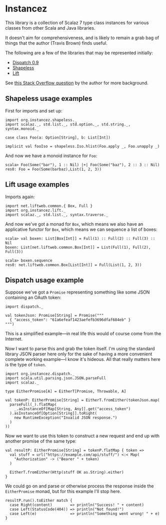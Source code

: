 Instancez
=========

This library is a collection of Scalaz 7 type class instances for various
classes from other Scala and Java libraries.

It doesn't aim for comprehensiveness, and is likely to remain a grab bag of
things that the author (Travis Brown) finds useful.

The following are a few of the libraries that may be represented initially:

 * [Dispatch 0.9](http://dispatch.databinder.net/Dispatch.html)
 * [Shapeless](https://github.com/milessabin/shapeless)
 * [Lift](http://liftweb.net/)

See [this Stack Overflow question](http://stackoverflow.com/q/12426269/334519)
by the author for more background.

Shapeless usage examples
------------------------

First for imports and set up:

    import org.instancez.shapeless._
    import scalaz._, std.list._, std.option._, std.string._, syntax.monoid._

    case class Foo(a: Option[String], b: List[Int])

    implicit val fooIso = shapeless.Iso.hlist(Foo.apply _, Foo.unapply _)

And now we have a monoid instance for `Foo`:

    scala> Foo(Some("bar"), 1 :: Nil) |+| Foo(Some("baz"), 2 :: 3 :: Nil)
    res0: Foo = Foo(Some(barbaz),List(1, 2, 3))

Lift usage examples
-------------------

Imports again:

    import net.liftweb.common.{ Box, Full }
    import org.instancez.lift._
    import scalaz._, std.list._, syntax.traverse._

And now we've got a monad for `Box`, which means we also have an applicative
functor for `Box`, which means we can sequence a list of boxes:

    scala> val boxen: List[Box[Int]] = Full(1) :: Full(2) :: Full(3) :: Nil
    boxen: List[net.liftweb.common.Box[Int]] = List(Full(1), Full(2), Full(3))

    scala> boxen.sequence
    res0: net.liftweb.common.Box[List[Int]] = Full(List(1, 2, 3))

Dispatch usage example
----------------------

Suppose we've got a `Promise` representing something like some JSON containing
an OAuth token:

    import dispatch._

    val tokenJson: Promise[String] = Promise("""
      { "access_token": "61a6efeaf1423aefefb3696dfaf684eb" }
    """)

This is a simplified example—in real life this would of course come from the
Internet.

Now I want to parse this and grab the token itself. I'm using the standard
library JSON parser here only for the sake of having a more convenient complete
working example—I know it's hideous. All that really matters here is the type
of `token`.

    import org.instancez.dispatch._
    import scala.util.parsing.json.JSON.parseFull
    import scalaz._

    type EitherPromise[A] = EitherT[Promise, Throwable, A]

    val tokenP: EitherPromise[String] = EitherT.fromEither(tokenJson.map(
      parseFull(_).flatMap(
        _.asInstanceOf[Map[String, Any]].get("access_token")
      ).asInstanceOf[Option[String]].toRight(
        new RuntimeException("Invalid JSON response.")
      )
    ))

Now we want to use this token to construct a new request and end up with
another promise of the same type:

    val resultP: EitherPromise[String] = tokenP.flatMap { token =>
      val stuff = url("https://example.com/api/stuff/") <:< Map(
        "Authorization" -> ("Bearer " + token)
      )

      EitherT.fromEither(Http(stuff OK as.String).either)
    }

We could go on and parse or otherwise process the response inside the
`EitherPromise` monad, but for this example I'll stop here.

    resultP.run().toEither match {
      case Right(content)        => println("Success! " + content)
      case Left(StatusCode(404)) => println("Not found!")
      case Left(e)               => println("Something went wrong! " + e)
    }

